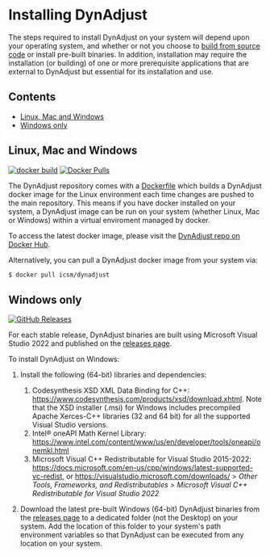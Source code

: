 # Installing DynAdjust

The steps required to install DynAdjust on your system will depend upon your operating system, and whether or not you choose to [build from source code](BUILDING.md) or install pre-built binaries. In addition, installation may require the installation (or building) of one or more prerequisite applications that are external to DynAdjust but essential for its installation and use.

## Contents
- [Linux, Mac and Windows](#linux-mac-and-windows)
- [Windows only](#windows-only)
  

## Linux, Mac and Windows

[![docker build](https://img.shields.io/github/workflow/status/icsm-au/dynadjust/Build%20docker%20image?label=docker%20build)](https://hub.docker.com/repository/docker/icsm/dynadjust)
[![Docker Pulls](https://img.shields.io/docker/pulls/icsm/dynadjust)](https://hub.docker.com/repository/docker/icsm/dynadjust)

The DynAdjust repository comes with a [Dockerfile](https://github.com/icsm-au/DynAdjust/blob/master/Dockerfile) which builds a DynAdjust docker image for the Linux environment each time changes are pushed to the main repository. This means if you have docker installed on your system, a DynAdjust image can be run on your system (whether Linux, Mac or Windows) within a virtual enviroment managed by docker.

To access the latest docker image, please visit the [DynAdjust repo on Docker Hub](https://hub.docker.com/r/icsm/dynadjust).

Alternatively, you can pull a DynAdjust docker image from your system via:

  ``` bash
  $ docker pull icsm/dynadjust
  ```

## Windows only

[![GitHub Releases](https://img.shields.io/github/v/release/icsm-au/DynAdjust.svg)](https://github.com/icsm-au/DynAdjust/releases)

For each stable release, DynAdjust binaries are built using Microsoft Visual Studio 2022 and published on the [releases page](https://github.com/icsm-au/dynadjust/releases/latest).

To install DynAdjust on Windows:

1. Install the following (64-bit) libraries and dependencies:
   1. Codesynthesis XSD XML Data Binding for C++: <https://www.codesynthesis.com/products/xsd/download.xhtml>. Note that the XSD installer (.msi) for Windows includes precompiled Apache Xerces-C++ libraries (32 and 64 bit) for all the supported Visual Studio versions.
   2. Intel® oneAPI Math Kernel Library: <https://www.intel.com/content/www/us/en/developer/tools/oneapi/onemkl.html>
   3. Microsoft Visual C++ Redistributable for Visual Studio 2015-2022: <https://docs.microsoft.com/en-us/cpp/windows/latest-supported-vc-redist>, or <https://visualstudio.microsoft.com/downloads/> > _Other Tools, Frameworks, and Redistributables_ > _Microsoft Visual C++ Redistributable for Visual Studio 2022_

2. Download the latest pre-built Windows (64-bit) DynAdjust binaries from the [releases page](https://github.com/icsm-au/dynadjust/releases/latest) to a dedicated folder (not the Desktop) on your system.  Add the location of this folder to your system's path environment variables so that DynAdjust can be executed from any location on your system.


